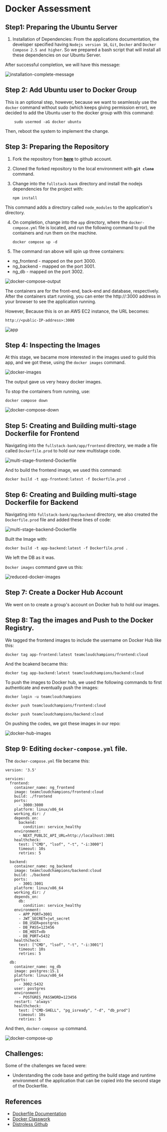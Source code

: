# Docker Assessment

## **Step1: Preparing the Ubuntu Server**
1. Installation of Dependencies: From the applications documentation, the developer specified having `Nodejs version 16`, `Git`, `Docker` and `Docker Compose 2.5 and higher`. So we prepared a bash script that will install all these dependencies on our Ubuntu Server.

After successful completion, we will have this message:

![installation-complete-message](images/install-complete.png "installation-complete-message")

## **Step 2: Add Ubuntu user to Docker Group**

This is an optional step, however, because we want to seamlessly use the `docker` command without sudo (which keeps giving permission error), we decided to add the Ubuntu user to the docker group with this command:

```
    sudo usermod -aG docker ubuntu
```

Then, reboot the system to implement the change.

## **Step 3: Preparing the Repository**

1. Fork the repository from **[here](https://github.com/jaiswaladi246/fullstack-bank)** to github account.
2. Cloned the forked repository to the local environment with **`git clone`** command.
3. Change into the `fullstack-bank` directory and install the nodejs dependencies for the project with:

    ```
    npm install
    ```

This command adds a directory called `node_modules` to the application's directory.

4. On completion, change into the `app` directory, where the `docker-compose.yml` file is located, and run the following command to pull the containers and run them on the machine.

    ```
    docker compose up -d
    ```

5. The command ran above will spin up three containers:

- ng_frontend - mapped on the port 3000.
- ng_backend - mapped on the port 3001.
- ng_db - mapped on the port 3002.

![docker-compose-output](images/docker-compose.png "docker-compose-output")
  
The containers are for the front-end, back-end and database, respectively. After the containers start running, you can enter the http://<localhost>:3000 address in your browser to see the application running.

However, Because this is on an AWS EC2 instance, the URL becomes:

`http://<public-IP-address>:3000`

![app](images/app.png "app-frontend")


## **Step 4: Inspecting the Images**  

At this stage, we bacame more interested in the images used to guild this app, and we got these, using the `docker images` command.

![docker-images](images/docker-images.png "docker-images")

The output gave us very heavy docker images.

To stop the containers from running, use:

```
docker compose down
```
![docker-compose-down](images/docker-compose-down.png "docker-compose-down")


## **Step 5: Creating and Building multi-stage Dockerfile for Frontend**

Navigating into the `fullstack-bank/app/frontend` directory, we made a file called `Dockerfile.prod` to hold our new multistage code.

![multi-stage-frontend-Dockerfile](images/multi-frontend.png "multi-stage-frontend-Dockerfile")

And to build the frontend image, we used this command:

```
docker build -t app-frontend:latest -f Dockerfile.prod .
``` 

## **Step 6: Creating and Building multi-stage Dockerfile for Backend**

Navigating into `fullstack-bank/app/backend` directory, we also created the `Dockerfile.prod` file and added these lines of code:

![multi-stage-backend-Dockerfile](images/multi-backend.png "multi-stage-backend-Dockerfile")

Built the Image with:

```
docker build -t app-backend:latest -f Dockerfile.prod .
```

We left the DB as it was.

`Docker images` command gave us this:

![reduced-docker-images](images/reduced-images.png "reduced-docker-images")

## **Step 7: Create a Docker Hub Account**

We went on to create a group's account on Docker hub to hold our images. 

## **Step 8: Tag the images and Push to the Docker Registry.**

We tagged the frontend images to include the username on Docker Hub like this:

```
docker tag app-frontend:latest teamcloudchampions/frontend:cloud
```

And the bcakend became this:

```
docker tag app-backend:latest teamcloudchampions/backend:cloud
```

To push the images to Docker hub, we used the following commands to first authenticate and eventually push the images:

```
docker login -u teamcloudchampions

docker push teamcloudchampions/frontend:cloud

docker push teamcloudchampions/backend:cloud
```

On pushing the codes, we got these images in our repo:

![docker-hub-images](images/dockerhub.png "docker-images")

## **Step 9: Editing `docker-compose.yml` file.**

The `docker-compose.yml` file became this:

```
version: '3.5'

services:
  frontend:
    container_name: ng_frontend
    image: teamcloudchampions/frontend:cloud
    build: ./frontend
    ports:
      - 3000:3000
    platform: linux/x86_64
    working_dir: /
    depends_on:
      backend:
        condition: service_healthy
    environment:
      - NEXT_PUBLIC_API_URL=http://localhost:3001
    healthcheck:
      test: ["CMD", "lsof", "-t", "-i:3000"]
      timeout: 10s
      retries: 5

  backend:
    container_name: ng_backend
    image: teamcloudchampions/backend:cloud
    build: ./backend
    ports:
      - 3001:3001
    platform: linux/x86_64
    working_dir: /
    depends_on:
      db:
        condition: service_healthy
    environment:
      - APP_PORT=3001
      - JWT_SECRET=jwt_secret
      - DB_USER=postgres
      - DB_PASS=123456
      - DB_HOST=db
      - DB_PORT=5432
    healthcheck:
      test: ["CMD", "lsof", "-t", "-i:3001"]
      timeout: 10s
      retries: 5

  db:
    container_name: ng_db
    image: postgres:15.1
    platform: linux/x86_64
    ports:
      - 3002:5432
    user: postgres
    environment:
      - POSTGRES_PASSWORD=123456
    restart: 'always'
    healthcheck:
      test: ["CMD-SHELL", "pg_isready", "-d", "db_prod"]
      timeout: 10s
      retries: 5
```

And then, `docker-compose up` command.

![docker-compose-up](images/docker-compose-final.png "docker-compose-up")


## **Challenges:**

Some of the challenges we faced were: 

- Understanding the code base and getting the build stage and runtime environment of the application that can be copied into the second stage of the Dockerfile. 

## **References**

- [Dockerfile Documentation](https://docs.docker.com/engine/reference/builder/)
- [Docker Classwork](https://bitbucket.org/daasdotng/daas.docker/src/develop/)
- [Distroless Github](https://github.com/GoogleContainerTools/distroless)













